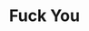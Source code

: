 ---
title: Fuck You
category: paintings
series: pop
year: 2016
image: fuckyou.jpg
size: 
materials: acrylic on canvas
---